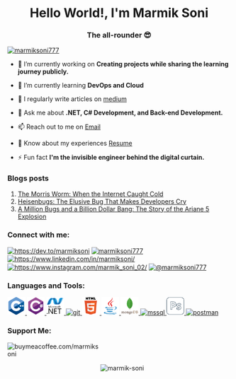 <h1 align="center">Hello World!, I'm Marmik Soni</h1>
<h3 align="center">The all-rounder 😎</h3>

<p align="left"> <a href="https://twitter.com/marmiksoni777" target="blank"><img src="https://img.shields.io/twitter/follow/marmiksoni777?logo=twitter&style=for-the-badge" alt="marmiksoni777" /></a> </p>

- 🔭 I’m currently working on **Creating projects while sharing the learning journey publicly.**

- 🌱 I’m currently learning **DevOps and Cloud**

- 📝 I regularly write articles on [medium](https://medium.com/@marmiksoni777)

- 💬 Ask me about **.NET, C# Development, and Back-end Development.**

- 📫 Reach out to me on [Email](mailto:marmiksoni777@gmail.com)

- 📄 Know about my experiences [Resume](https://drive.google.com/file/d/1gVoEUMSzxkRuJAD9v9a2-acqpmZ_Leg1/view?usp=sharing)

- ⚡ Fun fact **I'm the invisible engineer behind the digital curtain.**

### Blogs posts
<!-- BLOG-POST-LIST:START -->
1. [The Morris Worm: When the Internet Caught Cold](https://medium.com/@marmiksoni777/the-morris-worm-when-the-internet-caught-cold-ab2a644e075e)
2. [Heisenbugs: The Elusive Bug That Makes Developers Cry](https://medium.com/@marmiksoni777/heisenbugs-the-elusive-bug-that-makes-developers-cry-caee90bff50a)
3. [A Million Bugs and a Billion Dollar Bang: The Story of the Ariane 5 Explosion](https://medium.com/@marmiksoni777/a-million-bugs-and-a-billion-dollar-bang-the-story-of-the-ariane-5-explosion-6c753469273e)

<!-- BLOG-POST-LIST:END -->

<h3 align="left">Connect with me:</h3>
<p align="left">
<a href="https://dev.to/marmiksoni" target="blank"><img align="center" src="https://raw.githubusercontent.com/rahuldkjain/github-profile-readme-generator/master/src/images/icons/Social/devto.svg" alt="https://dev.to/marmiksoni" height="30" width="40" /></a>
<a href="https://twitter.com/marmiksoni777" target="blank"><img align="center" src="https://raw.githubusercontent.com/rahuldkjain/github-profile-readme-generator/master/src/images/icons/Social/twitter.svg" alt="marmiksoni777" height="30" width="40" /></a>
<a href="https://linkedin.com/in/marmiksoni/" target="blank"><img align="center" src="https://raw.githubusercontent.com/rahuldkjain/github-profile-readme-generator/master/src/images/icons/Social/linked-in-alt.svg" alt="https://www.linkedin.com/in/marmiksoni/" height="30" width="40" /></a>
<a href="https://instagram.com/marmik_soni_02/" target="blank"><img align="center" src="https://raw.githubusercontent.com/rahuldkjain/github-profile-readme-generator/master/src/images/icons/Social/instagram.svg" alt="https://www.instagram.com/marmik_soni_02/" height="30" width="40" /></a>
<a href="https://medium.com/@marmiksoni777" target="blank"><img align="center" src="https://raw.githubusercontent.com/rahuldkjain/github-profile-readme-generator/master/src/images/icons/Social/medium.svg" alt="@marmiksoni777" height="30" width="40" /></a>
</p>

<h3 align="left">Languages and Tools:</h3>
<p align="left"> <a href="https://www.w3schools.com/cpp/" target="_blank" rel="noreferrer"> <img src="https://raw.githubusercontent.com/devicons/devicon/master/icons/cplusplus/cplusplus-original.svg" alt="cplusplus" width="40" height="40"/> </a> <a href="https://www.w3schools.com/cs/" target="_blank" rel="noreferrer"> <img src="https://raw.githubusercontent.com/devicons/devicon/master/icons/csharp/csharp-original.svg" alt="csharp" width="40" height="40"/> </a> <a href="https://dotnet.microsoft.com/" target="_blank" rel="noreferrer"> <img src="https://raw.githubusercontent.com/devicons/devicon/master/icons/dot-net/dot-net-original-wordmark.svg" alt="dotnet" width="40" height="40"/> </a> <a href="https://git-scm.com/" target="_blank" rel="noreferrer"> <img src="https://www.vectorlogo.zone/logos/git-scm/git-scm-icon.svg" alt="git" width="40" height="40"/> </a> <a href="https://www.w3.org/html/" target="_blank" rel="noreferrer"> <img src="https://raw.githubusercontent.com/devicons/devicon/master/icons/html5/html5-original-wordmark.svg" alt="html5" width="40" height="40"/> </a> <a href="https://www.java.com" target="_blank" rel="noreferrer"> <img src="https://raw.githubusercontent.com/devicons/devicon/master/icons/java/java-original.svg" alt="java" width="40" height="40"/> </a> <a href="https://www.mongodb.com/" target="_blank" rel="noreferrer"> <img src="https://raw.githubusercontent.com/devicons/devicon/master/icons/mongodb/mongodb-original-wordmark.svg" alt="mongodb" width="40" height="40"/> </a> <a href="https://www.microsoft.com/en-us/sql-server" target="_blank" rel="noreferrer"> <img src="https://www.svgrepo.com/show/303229/microsoft-sql-server-logo.svg" alt="mssql" width="40" height="40"/> </a> <a href="https://www.photoshop.com/en" target="_blank" rel="noreferrer"> <img src="https://raw.githubusercontent.com/devicons/devicon/master/icons/photoshop/photoshop-line.svg" alt="photoshop" width="40" height="40"/> </a> <a href="https://postman.com" target="_blank" rel="noreferrer"> <img src="https://www.vectorlogo.zone/logos/getpostman/getpostman-icon.svg" alt="postman" width="40" height="40"/> </a> </p>


<h3 align="left">Support Me:</h3>
<p><a href="https://www.buymeacoffee.com/marmiksoni"> <img align="left" src="https://cdn.buymeacoffee.com/buttons/v2/default-yellow.png" height="50" width="210" alt="buymeacoffee.com/marmiksoni" /></a></p><br><br>


<p><img align="center" src="https://github-readme-stats.vercel.app/api/top-langs?username=marmik-soni&show_icons=true&locale=en&layout=compact" alt="marmik-soni" /></p>

